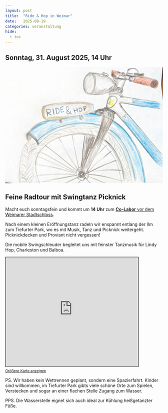 ```yaml
---
layout: post
title:  "Ride & Hop in Weimar"
date:   2025-08-19
categories: veranstaltung
hide:
  - toc
---
```


## Sonntag, 31. August 2025, 14 Uhr
![](./images/ride-n-hop.jpg)
## Feine Radtour mit Swingtanz Picknick

Macht euch sonntagsfein und kommt um **14 Uhr** zum [**Co-Labor** vor dem Weimarer Stadtschloss](https://www.klassik-stiftung.de/ihr-besuch/themenjahre/auf-bruch/co-labor/#c25478).

Nach einem kleinen Eröffnungstanz radeln wir enspannt entlang der Ilm zum Tiefurter Park, wo es mit Musik, Tanz und Picknick weitergeht. Picknickdecken und Proviant nicht vergessen!

Die mobile Swingschleuder begleitet uns mit feinster Tanzmusik für Lindy Hop, Charleston und Balboa.

<iframe width="425" height="350" src="https://www.openstreetmap.org/export/embed.html?bbox=11.328207850456238%2C50.97870282591961%2C11.336227655410768%2C50.981310172702415&amp;layer=cyclosm&amp;marker=50.98000651980218%2C11.332220435142517" style="border: 1px solid black"></iframe><br/><small><a href="https://www.openstreetmap.org/?mlat=50.980007&amp;mlon=11.332220#map=18/50.980007/11.332218&amp;layers=Y">Größere Karte anzeigen</a></small>

PS. Wir haben kein Wettrennen geplant, sondern eine Spazierfahrt. Kinder sind willkommen, im Tiefurter Park gibts viele schöne Orte zum Spielen, Verstecken und sogar an einer flachen Stelle Zugang zum Wasser.

PPS. Die Wasserstelle eignet sich auch ideal zur Kühlung heißgetanzter Füße.
